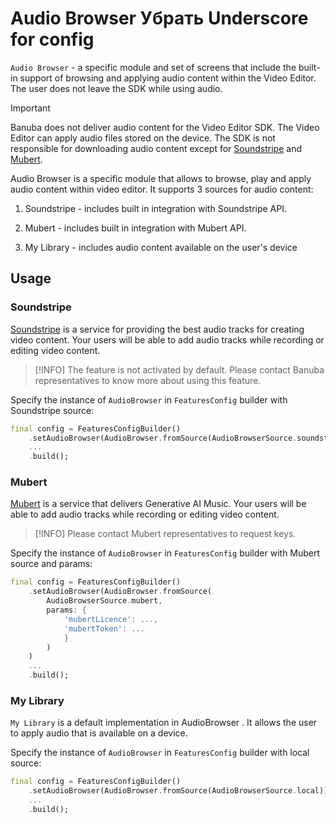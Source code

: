 # Audio Browser Убрать Underscore for config

```Audio Browser``` - a specific module and set of screens that include the built-in support of browsing and applying audio content within the Video Editor. The user does not leave the SDK while using audio.

> [!IMPORTANT]
> Banuba does not deliver audio content for the Video Editor SDK.
The Video Editor can apply audio files stored on the device. The SDK is not responsible for downloading audio content except for [Soundstripe](https://www.soundstripe.com/) and [Mubert](https://mubert.com/).

Audio Browser is a specific module that allows to browse, play and apply audio content within video editor.
It supports 3 sources for audio content:

1. Soundstripe - includes built in integration with Soundstripe API.

2. Mubert - includes built in integration with Mubert API.

3. My Library - includes audio content available on the user's device

## Usage

### Soundstripe

[Soundstripe](https://www.soundstripe.com/) is a service for providing the best audio tracks for creating video content. Your users will be able to add audio tracks while recording or editing video content.

> [!INFO]
> The feature is not activated by default.
> Please contact Banuba representatives to know more about using this feature.

Specify the instance of ```AudioBrowser``` in ```FeaturesConfig``` builder with Soundstripe source:

```dart
final config = FeaturesConfigBuilder()
    .setAudioBrowser(AudioBrowser.fromSource(AudioBrowserSource.soundstripe))
    ...
    .build();
```

### Mubert

[Mubert](https://mubert.com/) is a service that delivers Generative AI Music. Your users will be able to add audio tracks while recording or editing video content.

> [!INFO]
> Please contact Mubert representatives to request keys.

Specify the instance of ```AudioBrowser``` in ```FeaturesConfig``` builder with Mubert source and params:

```dart
final config = FeaturesConfigBuilder()
    .setAudioBrowser(AudioBrowser.fromSource(
        AudioBrowserSource.mubert, 
        params: {
            'mubertLicence': ..., 
            'mubertToken': ...
            }
        )
    )
    ...
    .build();
```

### My Library 

```My Library``` is a default implementation in AudioBrowser . It allows the user to apply audio that is available on a device.

Specify the instance of ```AudioBrowser``` in ```FeaturesConfig``` builder with local source: 

```dart
final config = FeaturesConfigBuilder()
    .setAudioBrowser(AudioBrowser.fromSource(AudioBrowserSource.local))
    ...
    .build();
```